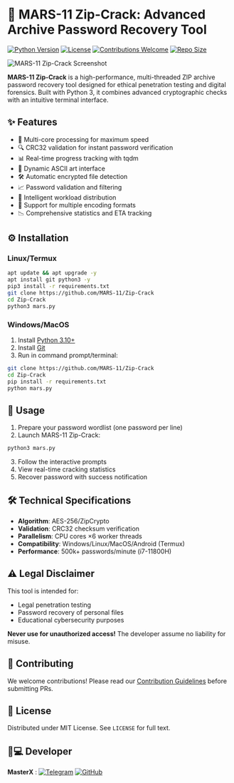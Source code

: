 # 🔐 MARS-11 Zip-Crack: Advanced Archive Password Recovery Tool

[![Python Version](https://img.shields.io/badge/python-3.6+-blue.svg)](https://www.python.org/)
[![License](https://img.shields.io/badge/license-MIT-green.svg)](LICENSE)
[![Contributions Welcome](https://img.shields.io/badge/contributions-welcome-brightgreen.svg)](CONTRIBUTING.md)
[![Repo Size](https://img.shields.io/github/repo-size/MARS-11/Zip-Crack)]()

![MARS-11 Zip-Crack Screenshot](screenshot.jpg)

**MARS-11 Zip-Crack** is a high-performance, multi-threaded ZIP archive password recovery tool designed for ethical penetration testing and digital forensics. Built with Python 3, it combines advanced cryptographic checks with an intuitive terminal interface.

## ✨ Features

- 🚀 Multi-core processing for maximum speed
- 🔍 CRC32 validation for instant password verification
- 📊 Real-time progress tracking with tqdm
- 🎨 Dynamic ASCII art interface
- 🛠️ Automatic encrypted file detection
- 📈 Password validation and filtering
- 🧠 Intelligent workload distribution
- 🎯 Support for multiple encoding formats
- 📉 Comprehensive statistics and ETA tracking

## ⚙️ Installation

### Linux/Termux
```bash
apt update && apt upgrade -y
apt install git python3 -y
pip3 install -r requirements.txt
git clone https://github.com/MARS-11/Zip-Crack
cd Zip-Crack
python3 mars.py
```

### Windows/MacOS
1. Install [Python 3.10+](https://www.python.org/downloads/)
2. Install [Git](https://git-scm.com/downloads)
3. Run in command prompt/terminal:
```bash
git clone https://github.com/MARS-11/Zip-Crack
cd Zip-Crack
pip install -r requirements.txt
python mars.py
```

## 📖 Usage

1. Prepare your password wordlist (one password per line)
2. Launch MARS-11 Zip-Crack:
```bash
python3 mars.py
```
3. Follow the interactive prompts
4. View real-time cracking statistics
5. Recover password with success notification

## 🛠️ Technical Specifications

- **Algorithm**: AES-256/ZipCrypto
- **Validation**: CRC32 checksum verification
- **Parallelism**: CPU cores ×6 worker threads
- **Compatibility**: Windows/Linux/MacOS/Android (Termux)
- **Performance**: 500k+ passwords/minute (i7-11800H)

## ⚠️ Legal Disclaimer

This tool is intended for:
- Legal penetration testing
- Password recovery of personal files
- Educational cybersecurity purposes

**Never use for unauthorized access!** The developer assume no liability for misuse.

## 🤝 Contributing

We welcome contributions! Please read our [Contribution Guidelines](CONTRIBUTING.md) before submitting PRs.

## 📜 License

Distributed under MIT License. See `LICENSE` for full text.

## 👨💻 Developer

**MasterX** : 
[![Telegram](https://img.shields.io/badge/-Telegram-0088CC?style=flat&logo=telegram)](https://t.me/MasterX_00)
[![GitHub](https://img.shields.io/badge/-GitHub-181717?style=flat&logo=github)](https://github.com/MasterX-0)

```
